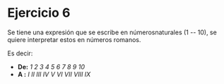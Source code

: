 # Ejercicio 6

Se tiene una expresión que se escribe en númerosnaturales (1 -- 10), se quiere interpretar estos en números romanos.

Es decir:</br>
- **De:**
*1 2 3 4 5 6 7 8 9 10*
- **A :**
*I II III IV V VI VII VIII IX* 
